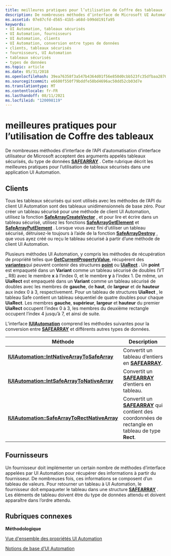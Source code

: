 ```yaml
---
title: meilleures pratiques pour l’utilisation de Coffre des tableaux
description: De nombreuses méthodes d’interface de Microsoft UI Automation \ 32 ; L’API prend des arguments appelés tableaux sécurisés, du type de données SAFEARRAY. Cette rubrique décrit les meilleures pratiques pour l’utilisation de tableaux sécurisés dans une application UI Automation.
ms.assetid: 07e87cfd-d565-41b5-a68d-b99dd191fa95
keywords:
- UI Automation, tableaux sécurisés
- UI Automation, fournisseurs
- UI Automation, clients
- UI Automation, conversion entre types de données
- clients, tableaux sécurisés
- fournisseurs, UI Automation
- tableaux sécurisés
- types de données
ms.topic: article
ms.date: 05/31/2018
ms.openlocfilehash: 39ea76358f3a547b4364d01f56e850d0cbb523fc35dfbaa2870448f70c6ad5ae
ms.sourcegitcommit: e6600f550f79bddfe58bd4696ac50dd52cb03d7e
ms.translationtype: MT
ms.contentlocale: fr-FR
ms.lasthandoff: 08/11/2021
ms.locfileid: "120098119"
---
```

# <a name="best-practices-for-using-safe-arrays"></a>meilleures pratiques pour l’utilisation de Coffre des tableaux

De nombreuses méthodes d’interface de l’API d’automatisation d’interface utilisateur de Microsoft acceptent des arguments appelés tableaux sécurisés, du type de données [**SAFEARRAY**](/windows/win32/api/oaidl/ns-oaidl-safearray) . Cette rubrique décrit les meilleures pratiques pour l’utilisation de tableaux sécurisés dans une application UI Automation.

## <a name="clients"></a>Clients

Tous les tableaux sécurisés qui sont utilisés avec les méthodes de l’API du client UI Automation sont des tableaux unidimensionnels de base zéro. Pour créer un tableau sécurisé pour une méthode de client UI Automation, utilisez la fonction [**SafeArrayCreateVector**](/previous-versions/windows/desktop/api/oleauto/nf-oleauto-safearraycreatevector) , et pour lire et écrire dans un tableau sécurisé, utilisez les fonctions [**SafeArrayGetElement**](/previous-versions/windows/desktop/api/oleauto/nf-oleauto-safearraygetelement) et [**SafeArrayPutElement**](/previous-versions/windows/desktop/api/oleauto/nf-oleauto-safearrayputelement) . Lorsque vous avez fini d’utiliser un tableau sécurisé, détruisez-le toujours à l’aide de la fonction [**SafeArrayDestroy**](/windows/desktop/api/oleauto/nf-oleauto-safearraydestroy) , que vous ayez créé ou reçu le tableau sécurisé à partir d’une méthode de client UI Automation.

Plusieurs méthodes UI Automation, y compris les méthodes de récupération de propriété telles que [**GetCurrentPropertyValue**](/windows/desktop/api/UIAutomationClient/nf-uiautomationclient-iuiautomationelement-getcurrentpropertyvalue), récupèrent des [**variantes**](/windows/win32/api/oaidl/ns-oaidl-variant)qui peuvent contenir des structures [**point**](/previous-versions//dd162805(v=vs.85)) ou [**UiaRect**](/windows/desktop/api/UIAutomationCore/ns-uiautomationcore-uiarect) . Un **point** est empaqueté dans un **Variant** comme un tableau sécurisé de doubles (VT \_ R8) avec le membre **x** à l’index 0, et le membre **y** à l’index 1. De même, un **UiaRect** est empaqueté dans un **Variant** comme un tableau sécurisé de doubles avec les membres de **gauche**, de **haut**, de **largeur** et de **hauteur** aux index 0 à 3, respectivement. Pour un tableau de structures **UiaRect** , le tableau Safe contient un tableau séquentiel de quatre doubles pour chaque **UiaRect**. Les membres **gauche**, **supérieur**, **largeur** et **hauteur** du premier **UiaRect** occupent l’index 0 à 3, les membres du deuxième rectangle occupent l’index 4 jusqu’à 7, et ainsi de suite.

L’interface [**IUIAutomation**](/windows/desktop/api/UIAutomationClient/nn-uiautomationclient-iuiautomation) comprend les méthodes suivantes pour la conversion entre [**SAFEARRAY**](/windows/win32/api/oaidl/ns-oaidl-safearray) et différents autres types de données.



| Méthode                                                                                               | Description                                                                                                     |
|------------------------------------------------------------------------------------------------------|-----------------------------------------------------------------------------------------------------------------|
| [**IUIAutomation::IntNativeArrayToSafeArray**](/windows/desktop/api/UIAutomationClient/nf-uiautomationclient-iuiautomation-intnativearraytosafearray)   | Convertit un tableau d’entiers en [**SAFEARRAY**](/windows/win32/api/oaidl/ns-oaidl-safearray).                                          |
| [**IUIAutomation::IntSafeArrayToNativeArray**](/windows/desktop/api/UIAutomationClient/nf-uiautomationclient-iuiautomation-intsafearraytonativearray)   | Convertit un [**SAFEARRAY**](/windows/win32/api/oaidl/ns-oaidl-safearray) d’entiers en tableau.                                          |
| [**IUIAutomation::SafeArrayToRectNativeArray**](/windows/desktop/api/UIAutomationClient/nf-uiautomationclient-iuiautomation-safearraytorectnativearray) | Convertit un [**SAFEARRAY**](/windows/win32/api/oaidl/ns-oaidl-safearray) qui contient des coordonnées de rectangle en tableau de type **Rect**. |



 

## <a name="providers"></a>Fournisseurs

Un fournisseur doit implémenter un certain nombre de méthodes d’interface appelées par UI Automation pour récupérer des informations à partir du fournisseur. De nombreuses fois, ces informations se composent d’un tableau de valeurs. Pour retourner un tableau à UI Automation, le fournisseur doit empaqueter le tableau dans une structure [**SAFEARRAY**](/windows/win32/api/oaidl/ns-oaidl-safearray) . Les éléments de tableau doivent être du type de données attendu et doivent apparaître dans l’ordre attendu.

## <a name="related-topics"></a>Rubriques connexes

<dl> <dt>

**Méthodologique**
</dt> <dt>

[Vue d'ensemble des propriétés UI Automation](uiauto-propertiesoverview.md)
</dt> <dt>

[Notions de base d’UI Automation](entry-uiautocore-overview.md)
</dt> </dl>

 

 